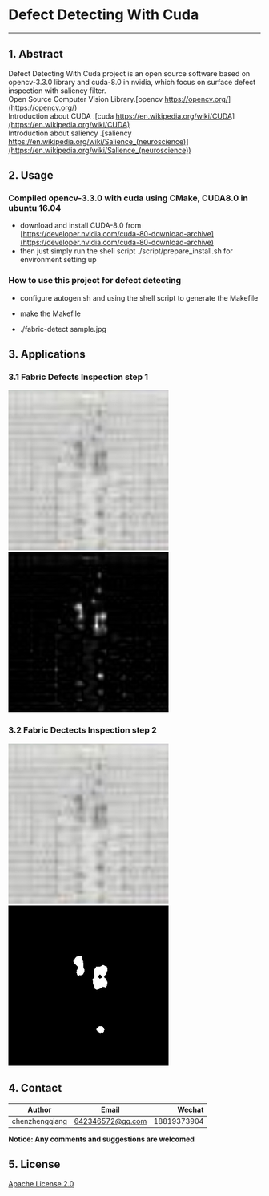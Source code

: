# Defect Detecting With Cuda
---

## 1. Abstract

Defect Detecting With Cuda project is an open source software based on opencv-3.3.0 library and cuda-8.0 in nvidia, 
which focus on surface defect inspection with saliency filter.<br />
Open Source Computer Vision Library.[opencv https://opencv.org/](https://opencv.org/)<br />
Introduction about CUDA .[cuda https://en.wikipedia.org/wiki/CUDA](https://en.wikipedia.org/wiki/CUDA)<br />
Introduction about saliency .[saliency https://en.wikipedia.org/wiki/Salience_(neuroscience)](https://en.wikipedia.org/wiki/Salience_(neuroscience))<br />  

## 2. Usage
### Compiled opencv-3.3.0 with cuda using CMake, CUDA8.0 in ubuntu 16.04
- download and install CUDA-8.0 from [https://developer.nvidia.com/cuda-80-download-archive](https://developer.nvidia.com/cuda-80-download-archive)<br /> 
- then just simply run the shell script ./script/prepare_install.sh for environment setting up 

### How to use this project for defect detecting

- configure autogen.sh and using the shell script to generate the Makefile

- make the Makefile

- ./fabric-detect sample.jpg

## 3. Applications

### 3.1 Fabric Defects Inspection step 1
<p align="left">
  <img width="320" height="320" src="./docs/imgs/sample.jpg">
  <img width="320" height="320" src="./docs/imgs/saliency.jpg">
</p>

### 3.2 Fabric Dectects Inspection step 2
<p align="left">
  <img width="320" height="320" src="./docs/imgs/sample.jpg">
  <img width="320" height="320" src="./docs/imgs/final.jpg">
</p>

## 4. Contact

|Author          | Email            | Wechat      |
| ---------------|:----------------:| -----------:|
| chenzhengqiang | 642346572@qq.com | 18819373904 |

**Notice:  Any comments and suggestions are welcomed**

## 5. License
[Apache License 2.0](./LICENSE)
